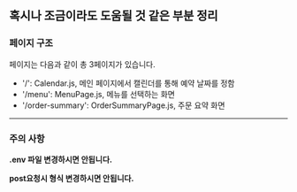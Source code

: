 ## 혹시나 조금이라도 도움될 것 같은 부분 정리

### 페이지 구조

페이지는 다음과 같이 총 3페이지가 있습니다.

- '/': Calendar.js, 메인 페이지에서 캘린더를 통해 예약 날짜를 정함
- '/menu': MenuPage.js, 메뉴를 선택하는 화면
- '/order-summary': OrderSummaryPage.js, 주문 요약 화면

---

### 주의 사항

<b>.env 파일 변경하시면 안됩니다.

post요청시 형식 변경하시면 안됩니다.
